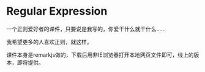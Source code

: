 Regular Expression
===

一个正则爱好者的课件，只要说是我写的，你爱干什么就干什么……

我希望更多的人喜欢正则，就这样。

课件本身是remarkjs做的，下载后用非IE浏览器打开本地网页文件即可，线上的版本，即将提供。
